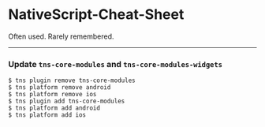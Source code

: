 # NativeScript-Cheat-Sheet
Often used. Rarely remembered.

---

### Update `tns-core-modules` and `tns-core-modules-widgets`

```
$ tns plugin remove tns-core-modules
$ tns platform remove android
$ tns platform remove ios
$ tns plugin add tns-core-modules
$ tns platform add android
$ tns platform add ios
```
